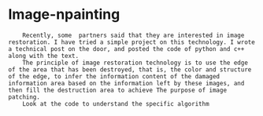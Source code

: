 # Image-npainting
		Recently, some  partners said that they are interested in image restoration. I have tried a simple project on this technology. I wrote a technical post on the door, and posted the code of python and c++ along with the text.
		The principle of image restoration technology is to use the edge of the area that has been destroyed, that is, the color and structure of the edge, to infer the information content of the damaged information area based on the information left by these images, and then fill the destruction area to achieve The purpose of image patching.
		Look at the code to understand the specific algorithm
